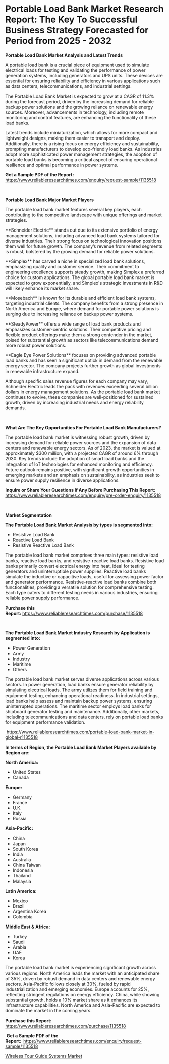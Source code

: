 <p><h1>Portable Load Bank Market Research Report: The Key To Successful Business Strategy Forecasted for Period from 2025 - 2032</h1></p><p><strong>Portable Load Bank Market Analysis and Latest Trends</strong></p>
<p><p>A portable load bank is a crucial piece of equipment used to simulate electrical loads for testing and validating the performance of power generation systems, including generators and UPS units. These devices are essential for ensuring reliability and efficiency in various applications such as data centers, telecommunications, and industrial settings. </p><p>The Portable Load Bank Market is expected to grow at a CAGR of 11.3% during the forecast period, driven by the increasing demand for reliable backup power solutions and the growing reliance on renewable energy sources. Moreover, advancements in technology, including remote monitoring and control features, are enhancing the functionality of these load banks. </p><p>Latest trends include miniaturization, which allows for more compact and lightweight designs, making them easier to transport and deploy. Additionally, there is a rising focus on energy efficiency and sustainability, prompting manufacturers to develop eco-friendly load banks. As industries adopt more sophisticated power management strategies, the adoption of portable load banks is becoming a critical aspect of ensuring operational resilience and optimal performance in power systems.</p></p>
<p><strong>Get a Sample PDF of the Report:&nbsp;</strong> <a href="https://www.reliableresearchtimes.com/enquiry/request-sample/1135518?utm_campaign=1420&utm_medium=2&utm_source=Github&utm_content=ia&utm_term=10022025&utm_id=portable-load-bank">https://www.reliableresearchtimes.com/enquiry/request-sample/1135518</a></p>
<p>&nbsp;</p>
<p><strong>Portable Load Bank Major Market Players</strong></p>
<p><p>The portable load bank market features several key players, each contributing to the competitive landscape with unique offerings and market strategies. </p><p>**Schneider Electric** stands out due to its extensive portfolio of energy management solutions, including advanced load bank systems tailored for diverse industries. Their strong focus on technological innovation positions them well for future growth. The company’s revenue from related segments is robust, bolstered by the growing demand for reliable power solutions.</p><p>**Simplex** has carved a niche in specialized load bank solutions, emphasizing quality and customer service. Their commitment to engineering excellence supports steady growth, making Simplex a preferred choice for custom applications. The global portable load bank market is expected to grow exponentially, and Simplex's strategic investments in R&D will likely enhance its market share.</p><p>**Mosebach** is known for its durable and efficient load bank systems, targeting industrial clients. The company benefits from a strong presence in North America and Europe, where demand for portable power solutions is surging due to increasing reliance on backup power systems. </p><p>**SteadyPower** offers a wide range of load bank products and emphasizes customer-centric solutions. Their competitive pricing and flexible product offerings make them a strong contender in the market, poised for substantial growth as sectors like telecommunications demand more robust power solutions.</p><p>**Eagle Eye Power Solutions** focuses on providing advanced portable load banks and has seen a significant uptick in demand from the renewable energy sector. The company projects further growth as global investments in renewable infrastructure expand.</p><p>Although specific sales revenue figures for each company may vary, Schneider Electric leads the pack with revenues exceeding several billion dollars in energy management solutions. As the portable load bank market continues to evolve, these companies are well-positioned for sustained growth, driven by increasing industrial needs and energy reliability demands.</p></p>
<p>&nbsp;</p>
<p><strong>What Are The Key Opportunities For Portable Load Bank Manufacturers?</strong></p>
<p><p>The portable load bank market is witnessing robust growth, driven by increasing demand for reliable power sources and the expansion of data centers and renewable energy sectors. As of 2023, the market is valued at approximately $300 million, with a projected CAGR of around 6% through 2030. Key trends include the adoption of smart load banks and the integration of IoT technologies for enhanced monitoring and efficiency. Future outlook remains positive, with significant growth opportunities in emerging markets and an emphasis on sustainability, as industries seek to ensure power supply resilience in diverse applications.</p></p>
<p><strong>Inquire or Share Your Questions If Any Before Purchasing This Report:</strong> <a href="https://www.reliableresearchtimes.com/enquiry/pre-order-enquiry/1135518?utm_campaign=1420&utm_medium=2&utm_source=Github&utm_content=ia&utm_term=10022025&utm_id=portable-load-bank">https://www.reliableresearchtimes.com/enquiry/pre-order-enquiry/1135518</a></p>
<p>&nbsp;</p>
<p><strong>Market Segmentation</strong></p>
<p><strong>The Portable Load Bank Market Analysis by types is segmented into:</strong></p>
<p><ul><li>Resistive Load Bank</li><li>Reactive Load Bank</li><li>Resistive Reactive Load Bank</li></ul></p>
<p><p>The portable load bank market comprises three main types: resistive load banks, reactive load banks, and resistive-reactive load banks. Resistive load banks primarily convert electrical energy into heat, ideal for testing generators and uninterruptible power supplies. Reactive load banks simulate the inductive or capacitive loads, useful for assessing power factor and generator performance. Resistive-reactive load banks combine both functionalities, providing a versatile solution for comprehensive testing. Each type caters to different testing needs in various industries, ensuring reliable power supply performance.</p></p>
<p><strong>Purchase this Report:&nbsp;</strong><a href="https://www.reliableresearchtimes.com/purchase/1135518?utm_campaign=1420&utm_medium=2&utm_source=Github&utm_content=ia&utm_term=10022025&utm_id=portable-load-bank">https://www.reliableresearchtimes.com/purchase/1135518</a></p>
<p>&nbsp;</p>
<p><strong>The Portable Load Bank Market Industry Research by Application is segmented into:</strong></p>
<p><ul><li>Power Generation</li><li>Army</li><li>Industry</li><li>Maritime</li><li>Others</li></ul></p>
<p><p>The portable load bank market serves diverse applications across various sectors. In power generation, load banks ensure generator reliability by simulating electrical loads. The army utilizes them for field training and equipment testing, enhancing operational readiness. In industrial settings, load banks help assess and maintain backup power systems, ensuring uninterrupted operations. The maritime sector employs load banks for shipboard generator testing and maintenance. Additionally, other markets, including telecommunications and data centers, rely on portable load banks for equipment performance validation.</p></p>
<p><a href="https://www.reliableresearchtimes.com/portable-load-bank-market-in-global-r1135518?utm_campaign=1420&utm_medium=2&utm_source=Github&utm_content=ia&utm_term=10022025&utm_id=portable-load-bank">&nbsp;https://www.reliableresearchtimes.com/portable-load-bank-market-in-global-r1135518</a></p>
<p><strong>In terms of Region, the Portable Load Bank Market Players available by Region are:</strong></p>
<p>
    <p> <strong> North America: </strong>
        <ul>
            <li>United States</li>
            <li>Canada</li>
        </ul>
        </p> 
    <p> <strong> Europe: </strong>
        <ul>
            <li>Germany</li>
            <li>France</li>
            <li>U.K.</li>
            <li>Italy</li>
            <li>Russia</li>
        </ul>
        </p> 
    <p> <strong> Asia-Pacific: </strong>
        <ul>
            <li>China</li>
            <li>Japan</li>
            <li>South Korea</li>
            <li>India</li>
            <li>Australia</li>
            <li>China Taiwan</li>
            <li>Indonesia</li>
            <li>Thailand</li>
            <li>Malaysia</li>
        </ul>
        </p> 
    <p> <strong> Latin America: </strong>
        <ul>
            <li>Mexico</li>
            <li>Brazil</li>
            <li>Argentina Korea</li>
            <li>Colombia</li>
        </ul>
        </p> 
    <p> <strong> Middle East & Africa: </strong>
        <ul>
            <li>Turkey</li>
            <li>Saudi</li>
            <li>Arabia</li>
            <li>UAE</li>
            <li>Korea</li>
        </ul>
    </p>
    </p>
<p><p>The portable load bank market is experiencing significant growth across various regions. North America leads the market with an anticipated share of 35%, driven by robust demand in data centers and renewable energy sectors. Asia-Pacific follows closely at 30%, fueled by rapid industrialization and emerging economies. Europe accounts for 25%, reflecting stringent regulations on energy efficiency. China, while showing substantial growth, holds a 10% market share as it enhances its infrastructure capabilities. North America and Asia-Pacific are expected to dominate the market in the coming years.</p></p>
<p><strong>Purchase this Report: </strong><a href="https://www.reliableresearchtimes.com/purchase/1135518?utm_campaign=1420&utm_medium=2&utm_source=Github&utm_content=ia&utm_term=10022025&utm_id=portable-load-bank">https://www.reliableresearchtimes.com/purchase/1135518</a></p>
<p>&nbsp;<strong>Get a Sample PDF of the Report:&nbsp;&nbsp;</strong><a href="https://www.reliableresearchtimes.com/enquiry/request-sample/1135518?utm_campaign=1420&utm_medium=2&utm_source=Github&utm_content=ia&utm_term=10022025&utm_id=portable-load-bank">https://www.reliableresearchtimes.com/enquiry/request-sample/1135518</a></p>
<p><strong></strong></p>
<p><p><a href="https://github.com/ryanbell8967/Market-Research-Report-List-1/blob/main/wireless-tour-guide-systems-market.md?utm_campaign=1420&utm_medium=2&utm_source=Github&utm_content=ia&utm_term=10022025&utm_id=portable-load-bank">Wireless Tour Guide Systems Market</a></p></p>